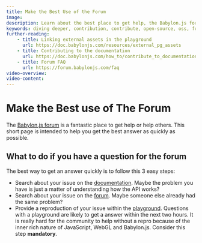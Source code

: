 ```yaml
---
title: Make the Best Use of the Forum
image: 
description: Learn about the best place to get help, the Babylon.js forum.
keywords: diving deeper, contribution, contribute, open-source, oss, forum
further-reading:
    - title: Linking external assets in the playground
      url: https://doc.babylonjs.com/resources/external_pg_assets
    - title: Contributing to the documentation
      url: https://doc.babylonjs.com/how_to/contribute_to_documentation
    - title: Forum FAQ
      url: https://forum.babylonjs.com/faq
video-overview:
video-content:
---
```


# Make the Best use of The Forum

The [Babylon.js forum](https://forum.babylonjs.com) is a fantastic place to get help or help others.
This short page is intended to help you get the best answer as quickly as possible.

## What to do if you have a question for the forum

The best way to get an answer quickly is to follow this 3 easy steps:
- Search about your issue on the [documentation](). Maybe the problem you have is just a matter of understanding how the API works?
- Search about your issue on the [forum](https://forum.babylonjs.com). Maybe someone else already had the same problem?
- Provide a reproduction of your issue within the [playground](https://playground.babylonjs.com). Questions with a playground are likely to get a answer within the next two hours. It is really hard for the community to help without a repro because of the inner rich nature of JavaScript, WebGL and Babylon.js. Consider this step **mandatory**.
